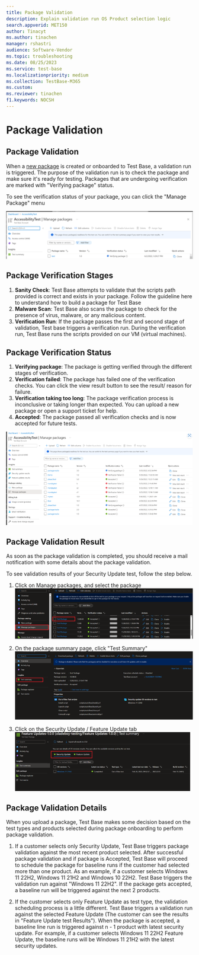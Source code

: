 ```yaml
---
title: Package Validation
description: Explain validation run OS Product selection logic 
search.appverid: MET150
author: Tinacyt
ms.author: tinachen
manager: rshastri
audience: Software-Vendor
ms.topic: troubleshooting
ms.date: 08/25/2023
ms.service: test-base
ms.localizationpriority: medium
ms.collection: TestBase-M365
ms.custom:
ms.reviewer: tinachen
f1.keywords: NOCSH
---
```


# Package Validation 

## Package Validation

When a [new package](buildpackage.md) is created or onboarded to Test Base, a validation run is triggered. The purpose of the validation run is to check the package and make sure it's ready for testing. 
Packages that are undergoing verification are marked with "Verifying package" status.

To see the verification status of your package, you can click the "Manage Package" menu 

[![Screenshot of Manage Package menu.](Media/packagevalidation_1.png)](Media/packagevalidation_1.png#lightbox)

## Package Verification Stages

1.	**Sanity Check**: Test Base attempts to validate that the scripts path provided is correct and exists in your package.
Follow the guideline here to understand how to build a package for Test Base
2.	**Malware Scan**: Test Base also scans the package to check for the presence of virus, malware, or any malicious content.
3.	**Verification Run**: If the package passes the first and second stage of validation, Test base triggers a verification run. During the verification run, Test Base runs the scripts provided on our VM (virtual machines).

## Package Verification Status

1.	**Verifying package**: The package is getting verified through the different stages of verification.
2.	**Verification failed**: The package has failed one of the verification checks. You can click the view result button to see the result/ reason for failure.
3.	**Verification taking too long**: The package verification process is inconclusive or taking longer than expected. You can upload a new package or open a support ticket for help.
4.	**Accepted**: The package passed all verification checks and is now accepted for future tests.

[![Screenshot of Manage Packages page with status of package.](Media/packagevalidation_2.png)](Media/packagevalidation_2.png#lightbox)

## Package Validation Result

As soon as the package validation is completed, you should receive a mail notification with some details about the package validation.


To see validation results of your Security Update test, follow the step below.
1.	Click on Manage packages, and select the package
[![Screenshot to show the package link.](Media/packagevalidation_3.png)](Media/packagevalidation_3.png#lightbox)

2.	On the package summary page, click "Test Summary"
[![Screenshot of the test summary button.](Media/packagevalidation_4.png)](Media/packagevalidation_4.png#lightbox)

3.	Click on the Security Update / Feature Update tab
[![Screenshot of the test summary page and the tab.](Media/packagevalidation_5.png)](Media/packagevalidation_5.png#lightbox)

## Package Validation Details

When you upload a package, Test Base makes some decision based on the test types and products selected during package onboarding to perform package validation.

1. If a customer selects only Security Update, Test Base triggers package validation against the most recent product selected. After successful package validation and if package is Accepted, Test Base will proceed to schedule the package for baseline runs if the customer had selected more than one product. 
As an example, if a customer selects Windows 11 22H2, Windows 11 21H2 and Windows 10 22H2. Test Base triggers the validation run against "Windows 11 22H2". If the package gets accepted, a baseline run will be triggered against the next 2 products.

2. If the customer selects only Feature Update as test type, the validation scheduling process is a little different.
Test Base triggers a validation run against the selected Feature Update (The customer can see the results in "Feature Update test Results"). When the package is accepted, a baseline line run is triggered against n - 1 product  with latest security update. 
For example, if a customer selects Windows 11 22H2 Feature Update, the baseline runs will be Windows 11 21H2 with the latest security updates.
